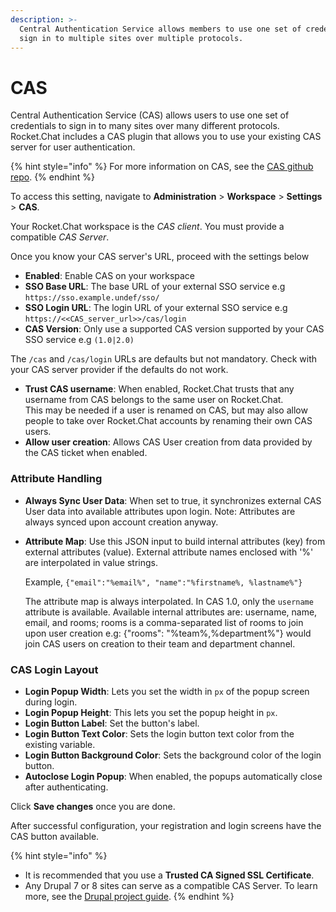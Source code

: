 ```yaml
---
description: >-
  Central Authentication Service allows members to use one set of credentials to
  sign in to multiple sites over multiple protocols.
---
```


# CAS

Central Authentication Service (CAS) allows users to use one set of credentials to sign in to many sites over many different protocols. Rocket.Chat includes a CAS plugin that allows you to use your existing CAS server for user authentication.

{% hint style="info" %}
For more information on CAS, see the [CAS github repo](https://github.com/apereo/cas).
{% endhint %}

To access this setting, navigate to **Administration** > **Workspace** > **Settings** > **CAS**.

Your Rocket.Chat workspace is the _CAS client_. You must provide a compatible _CAS Server_.

Once you know your CAS server's URL, proceed with the settings below

* **Enabled**: Enable CAS on your workspace
* **SSO Base URL**: The base URL of your external SSO service e.g `https://sso.example.undef/sso/`
* **SSO Login URL**: The login URL of your external SSO service e.g `https://<<CAS_server_url>>/cas/login`
* **CAS Version**: Only use a supported CAS version supported by your CAS SSO service e.g `(1.0|2.0)`

The `/cas` and `/cas/login` URLs are defaults but not mandatory. Check with your CAS server provider if the defaults do not work.

* **Trust CAS username**: When enabled, Rocket.Chat trusts that any username from CAS belongs to the same user on Rocket.Chat.\
  This may be needed if a user is renamed on CAS, but may also allow people to take over Rocket.Chat accounts by renaming their own CAS users.
* **Allow user creation**: Allows CAS User creation from data provided by the CAS ticket when enabled.

### Attribute Handling

* **Always Sync User Data**: When set to true, it synchronizes external CAS User data into available attributes upon login. Note: Attributes are always synced upon account creation anyway.
*   **Attribute Map**: Use this JSON input to build internal attributes (key) from external attributes (value). External attribute names enclosed with '%' are interpolated in value strings.

    Example, `{"email":"%email%", "name":"%firstname%, %lastname%"}`

    The attribute map is always interpolated. In CAS 1.0, only the `username` attribute is available. Available internal attributes are: username, name, email, and rooms; rooms is a comma-separated list of rooms to join upon user creation e.g: {"rooms": "%team%,%department%"} would join CAS users on creation to their team and department channel.

### CAS Login Layout

* **Login Popup Width**: Lets you set the width in `px` of the popup screen during login.
* **Login Popup Height**: This lets you set the popup height in `px`.
* **Login Button Label**: Set the button's label.
* **Login Button Text Color**: Sets the login button text color from the existing variable.
* **Login Button Background Color**: Sets the background color of the login button.
* **Autoclose Login Popup**: When enabled, the popups automatically close after authenticating.

Click **Save changes** once you are done.

After successful configuration, your registration and login screens have the CAS button available.

{% hint style="info" %}
* It is recommended that you use a **Trusted CA Signed SSL Certificate**.
* Any Drupal 7 or 8 sites can serve as a compatible CAS Server. To learn more, see the  [Drupal project guide](https://www.drupal.org/project/cas).
{% endhint %}
